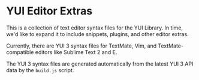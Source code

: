 YUI Editor Extras
=================

This is a collection of text editor syntax files for the YUI Library. In time,
we'd like to expand it to include snippets, plugins, and other editor extras.

Currently, there are YUI 3 syntax files for TextMate, Vim, and
TextMate-compatible editors like Sublime Text 2 and E.

The YUI 3 syntax files are generated automatically from the latest YUI 3 API
data by the `build.js` script.
